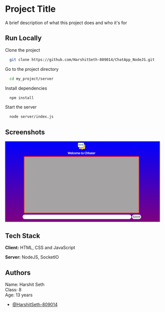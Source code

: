 
# Project Title

A brief description of what this project does and who it's for


## Run Locally

Clone the project

```bash
  git clone https://github.com/HarshitSeth-809014/ChatApp_NodeJS.git
```

Go to the project directory

```bash
  cd my_project/server
```

Install dependencies

```bash
  npm install
```

Start the server

```bash
  node server/index.js
```

  
## Screenshots

![App Screenshot](/Screenshots/Screenshot.png)

  
## Tech Stack

**Client:** HTML, CSS and JavaScript

**Server:** NodeJS, SocketIO

  
## Authors
Name: Harshit Seth\
Class: 8\
Age: 13 years
- [@HarshitSeth-809014](https://github.com/HarshitSeth-809014/)

  
